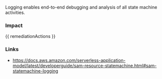 
Logging enables end-to-end debugging and analysis of all state machine activities.


### Impact
<!-- Add Impact here -->

<!-- DO NOT CHANGE -->
{{ remediationActions }}

### Links
- https://docs.aws.amazon.com/serverless-application-model/latest/developerguide/sam-resource-statemachine.html#sam-statemachine-logging


